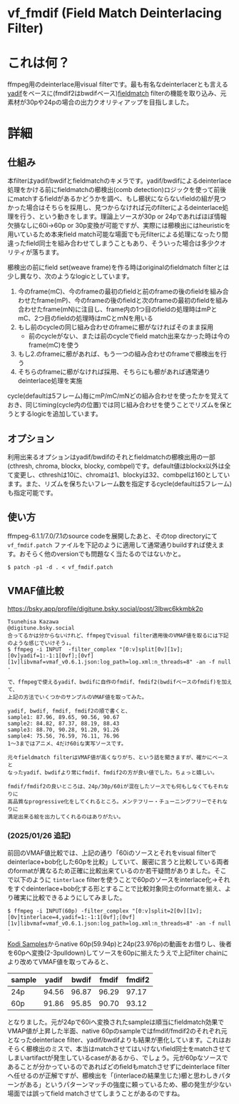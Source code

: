 # vf_fmdif (Field Match Deinterlacing Filter)

# これは何？

ffmpeg用のdeinterlace用visual filterです。最も有名なdeinterlacerとも言える[yadif](https://ffmpeg.org/ffmpeg-filters.html#yadif-1)をベースに(fmdif2はbwdifベース)[fieldmatch](https://ffmpeg.org/ffmpeg-filters.html#fieldmatch) filterの機能を取り込み、元素材が30pや24pの場合の出力クオリティアップを目指しました。

# 詳細

## 仕組み

本filterはyadif/bwdifとfieldmatchのキメラです。yadif/bwdifによるdeinterlace処理をかける前にfieldmatchの櫛検出(comb detection)ロジックを使って前後にmatchするfieldがあるかどうかを調べ、もし櫛状にならないfieldの組が見つかった場合はそちらを採用し、見つからなければ元のfilterによるdeinterlace処理を行う、という動きをします。理論上ソースが30p or 24pであればほぼ情報欠損なしに60i→60p or 30p変換が可能ですが、実際には櫛検出にはheuristicを用いているため本来field match可能な場面でも元filterによる処理になったり間違ったfield同士を組み合わせてしまうこともあり、そういった場合は多少クオリティが落ちます。

櫛検出の前にfield set(weave frame)を作る時はoriginalのfieldmatch filterとは少し異なり、次のようなlogicとしています。

1. 今のframe(mC)、今のframeの最初のfieldと前のframeの後のfieldを組み合わせたframe(mP)、今のframeの後のfieldと次のframeの最初のfieldを組み合わせたframe(mN)に注目し、frame内の1つ目のfieldの処理時はmPとmC、2つ目のfieldの処理時はmCとｍNを用いる
2. もし前のcycleの同じ組み合わせのframeに櫛がなければそのまま採用
   * 前のcycleがない、または前のcycleでfield match出来なかった時は今のframe(mC)を使う
2. もし2.のframeに櫛があれば、もう一つの組み合わせのframeで櫛検出を行う
3. そちらのframeに櫛がなければ採用、そちらにも櫛があれば通常通りdeinterlace処理を実施

cycle(defaultは5フレーム)毎にmP/mC/mNどの組み合わせを使ったかを覚えておき、同じtiming(cycle内の位置)では同じ組み合わせを使うことでリズムを保とうとするlogicを追加しています。

## オプション

利用出来るオプションはyadif/bwdifのそれとfieldmatchの櫛検出用の一部(cthresh, chroma, blockx, blocky, combpel)です。default値はblockx以外は全て変更し、cthreshは10に、chromaは1、blockyは32、combpelは160としています。また、リズムを保ちたいフレーム数を指定するcycle(defaultは5フレーム)も指定可能です。

## 使い方

ffmpeg-6.1.1/7.0/7.1のsource codeを展開したあと、そのtop directoryにて `vf_fmdif.patch` ファイルを下記のように適用して通常通りbuildすれば使えます。おそらく他のversionでも問題なく当たるのではないかと。

```
$ patch -p1 -d . < vf_fmdif.patch
```

## VMAF値比較

https://bsky.app/profile/digitune.bsky.social/post/3lbwc6kkmbk2p
```
Tsunehisa Kazawa
‪@digitune.bsky.social‬
合ってるかは分からないけれど、ffmpegでvisual filter適用後のVMAF値を取るには下記のような感じでいけそう↓。
$ ffmpeg -i INPUT  -filter_complex "[0:v]split[0v][1v];[0v]yadif=1:-1:1[0vf];[0vf][1v]libvmaf=vmaf_v0.6.1.json:log_path=log.xml:n_threads=8" -an -f null -

で、ffmpegで使えるyadif、bwdifに自作のfmdif、fmdif2(bwdifベースのfmdif)を加えて、
上記の方法でいくつかのサンプルのVMAF値を取ってみた。

yadif, bwdif, fmdif, fmdif2の順で書くと、
sample1: 87.96, 89.65, 90.56, 90.67
sample2: 84.82, 87.37, 88.19, 88.43
sample3: 88.70, 90.28, 91.20, 91.26
sample4: 75.56, 76.59, 76.11, 76.96
1～3まではアニメ、4だけ60iな実写ソースです。

元々fieldmatch filterはVMAF値が高くなりがち、という話を聞きますが、確かにベースと
なったyadif、bwdifより常にfmdif、fmdif2の方が良い値でした。ちょっと嬉しい。

fmdif/fmdif2の良いところは、24p/30p/60iが混在したソースでも何もしなくてもそれなりに
高品質なprogressive化をしてくれるところ。メンテフリー・チューニングフリーでそれなりに
満足出来る絵を出力してくれるのはありがたい。
```

### (2025/01/26 追記)

前回のVMAF値比較では、上記の通り「60iのソースとそれをvisual filterでdeinterlace+bob化した60pを比較」していて、厳密に言うと比較している両者のformatが異なるため正確に比較出来ているのか若干疑問がありました。そこで以下のように `tinterlace` filterを使うことで60pのソースをinterlace化→それをすぐdeinterlace+bob化する形とすることで比較対象同士のformatを揃え、より確実に比較できるようにしてみました。

```
$ ffmpeg -i INPUT(60p) -filter_complex "[0:v]split=2[0v][1v];[0v]tinterlace=4,yadif=1:-1:1[0vf];[0vf][1v]libvmaf=vmaf_v0.6.1.json:log_path=log.xml:n_threads=8" -an -f null -
```

[Kodi Samples](https://kodi.wiki/view/Samples)からnative 60p(59.94p)と24p(23.976p)の動画をお借りし、後者を60pへ変換(2-3pulldown)してソースを60pに揃えたうえで上記filter chainにより改めてVMAF値を取ってみると、

|sample|yadif|bwdif|fmdif|fmdif2|
|----|----|----|----|----|
|24p|94.56|96.87|96.29|97.17|
|60p|91.86|95.85|90.70|93.12|

となりました。元が24pで60iへ変換されたsampleは順当にfieldmatch効果でVMAP値が上昇した半面、native 60pのsampleではfmdif/fmdif2のそれぞれ元となったdeinterlace filter、yadif/bwdifよりも結果が悪化しています。これはおそらく櫛検出のミスで、本当はmatchさせてはいけないfield同士をmatchさせてしまいartifactが発生しているcaseがあるから、でしょう。元が60pなソースであることが分かっているのであればどのfieldもmatchさせずにdeinterlace filterへ任せるのが正解ですが、櫛検出を「(interlaceの結果生じた)櫛と思わしきパターンがある」というパターンマッチの強度に頼っているため、櫛の発生が少ない場面では誤ってfield matchさせてしまうことがあるのですね。
